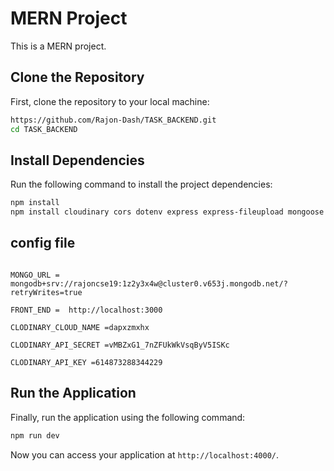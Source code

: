 # MERN Project

This is a MERN project.


## Clone the Repository

First, clone the repository to your local machine:

```bash
https://github.com/Rajon-Dash/TASK_BACKEND.git
cd TASK_BACKEND
```

## Install Dependencies

Run the following command to install the project dependencies:

```bash
npm install
npm install cloudinary cors dotenv express express-fileupload mongoose
```

## config file

```PORT = 4000

MONGO_URL = mongodb+srv://rajoncse19:1z2y3x4w@cluster0.v653j.mongodb.net/?retryWrites=true

FRONT_END =  http://localhost:3000

CLODINARY_CLOUD_NAME =dapxzmxhx

CLODINARY_API_SECRET =vMBZxG1_7nZFUkWkVsqByV5ISKc

CLODINARY_API_KEY =614873288344229
```

## Run the Application

Finally, run the application using the following command:

```bash
npm run dev
```

Now you can access your application at `http://localhost:4000/`.
```
